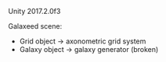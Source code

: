 ﻿Unity 2017.2.0f3

Galaxeed scene:
* Grid object -> axonometric grid system
* Galaxy object -> galaxy generator (broken)